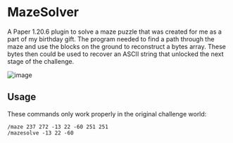 # MazeSolver

A Paper 1.20.6 plugin to solve a maze puzzle that was created for me as a part of my birthday gift. The program needed to find a path through the maze and use the blocks on the ground to reconstruct a bytes array. These bytes then could be used to recover an ASCII string that unlocked the next stage of the challenge.

![image](https://github.com/user-attachments/assets/3cd51486-7fca-4fd1-b675-4702c50b0035)

## Usage

These commands only work properly in the original challenge world:
```
/maze 237 272 -13 22 -60 251 251
/mazesolve -13 22 -60
```
